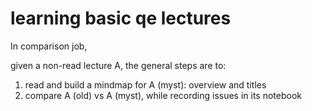 # learning basic qe lectures

In comparison job,

given a non-read lecture A, the general steps are to:
1. read and build a mindmap for A (myst): overview and titles
2. compare A (old) vs A (myst), while recording issues in its notebook
